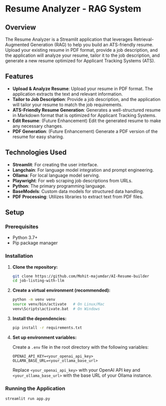 # Resume Analyzer - RAG System

## Overview

The Resume Analyzer is a Streamlit application that leverages Retrieval-Augmented Generation (RAG) to help you build an ATS-friendly resume. Upload your existing resume in PDF format, provide a job description, and the application will analyze your resume, tailor it to the job description, and generate a new resume optimized for Applicant Tracking Systems (ATS).

## Features

-   **Upload & Analyze Resume**: Upload your resume in PDF format. The application extracts the text and relevant information.
-   **Tailor to Job Description**: Provide a job description, and the application will tailor your resume to match the job requirements.
-   **ATS-Friendly Resume Generation**: Generates a well-structured resume in Markdown format that is optimized for Applicant Tracking Systems.
-   **Edit Resume**: (Future Enhancement) Edit the generated resume to make any necessary changes.
-   **PDF Generation**: (Future Enhancement) Generate a PDF version of the resume for easy sharing.

## Technologies Used

-   **Streamlit**: For creating the user interface.
-   **Langchain**: For language model integration and prompt engineering.
-   **Ollama**: For local language model serving.
-   **Playwright**: For web scraping job descriptions from URLs.
-   **Python**: The primary programming language.
-   **BaseModels**: Custom data models for structured data handling.
-   **PDF Processing**: Utilizes libraries to extract text from PDF files.

## Setup

### Prerequisites

-   Python 3.7+
-   Pip package manager

### Installation

1.  **Clone the repository:**

    ```bash
    git clone https://github.com/Mohit-majumdar/AI-Resume-builder
    cd job-listing-with-llm
    ```

2.  **Create a virtual environment (recommended):**

    ```bash
    python -m venv venv
    source venv/bin/activate   # On Linux/Mac
    venv\Scripts\activate.bat  # On Windows
    ```

3.  **Install the dependencies:**

    ```bash
    pip install -r requirements.txt
    ```

4.  **Set up environment variables:**

    Create a `.env` file in the root directory with the following variables:

    ```
    OPENAI_API_KEY=<your_openai_api_key>
    OLLAMA_BASE_URL=<your_ollama_base_url>
    ```

    Replace `<your_openai_api_key>` with your OpenAI API key and `<your_ollama_base_url>` with the base URL of your Ollama instance.

### Running the Application

```bash
streamlit run app.py
